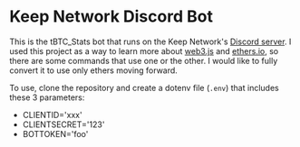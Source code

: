 # Keep Network Discord Bot

This is the tBTC_Stats bot that runs on the Keep Network's [Discord server](https://discordapp.com/invite/wYezN7v).  I used this project as a way to learn more about [web3.js](https://github.com/ethereum/web3.js/) and [ethers.io](https://github.com/ethers-io/ethers.js), so there are some commands that use one or the other.  I would like to fully convert it to use only ethers moving forward.

To use, clone the repository and create a dotenv file (`.env`) that includes these 3 parameters:

- CLIENTID='xxx'
- CLIENTSECRET='123'
- BOTTOKEN='foo'
